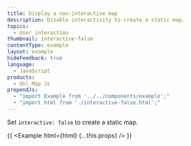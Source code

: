 ```yaml
---
title: Display a non-interactive map
description: Disable interactivity to create a static map.
topics:
  - User interaction
thumbnail: interactive-false
contentType: example
layout: example
hideFeedback: true
language:
  - JavaScript
products:
  - Unl Map Js
prependJs:
  - "import Example from '../../components/example';"
  - "import html from './interactive-false.html';"
---
```


Set `interactive: false` to create a static map.

{{ <Example html={html} {...this.props} /> }}
